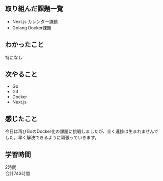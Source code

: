 ## 取り組んだ課題一覧
- Next.js カレンダー課題
- Golang Docker課題

## わかったこと
特になし


## 次やること
- Go
- Git
- Docker
- Next.js

## 感じたこと
今日は再びGoのDocker化の課題に挑戦しましたが、全く進捗は生まれませんでした。早く解決できるように頑張っていきます。


## 学習時間
2時間<br />
合計743時間
